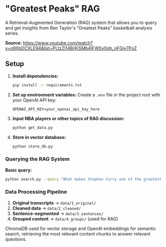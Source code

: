# "Greatest Peaks" RAG

A Retrieval-Augmented Generation (RAG) system that allows you to query and get insights from Ben Taylor's "Greatest Peaks" basketball analysis series.

**Source:** https://www.youtube.com/watch?v=o9XbDCXLE94&list=PLtzZl14BrKjSMb4IFWSy0qh_nFGiy7PoZ

## Setup

1. **Install dependencies:**

   ```bash
   pip install -r requirements.txt
   ```

2. **Set up environment variables:**
   Create a `.env` file in the project root with your OpenAI API key:

   ```
   OPENAI_API_KEY=your_openai_api_key_here
   ```

3. **Input NBA players or other topics of RAG discussion:**

   ```bash
   python get_data.py
   ```

4. **Store in vector database:**
   ```bash
   python store_db.py
   ```

### Querying the RAG System

**Basic query:**

```bash
python search.py --query "What makes Stephen Curry one of the greatest offensive players ever?"
```

### Data Processing Pipeline

1. **Original transcripts** → `data/1_original/`
2. **Cleaned data** → `data/2_cleaned/`
3. **Sentence-segmented** → `data/3_sentences/`
4. **Grouped content** → `data/4_groups/` (used for RAG)

ChromaDB used for vector storage and OpenAI embeddings for semantic search, retrieving the most relevant content chunks to answer relevant questions.

